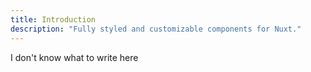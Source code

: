 ```yaml
---
title: Introduction
description: "Fully styled and customizable components for Nuxt."
---
```


I don't know what to write here
